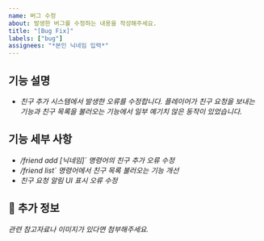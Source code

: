 ```yaml
---
name: 버그 수정
about: 발생한 버그를 수정하는 내용을 작성해주세요.
title: "[Bug Fix]"
labels: ["bug"] 
assignees: "*본인 닉네임 입력*"
---
```


## 기능 설명
- *친구 추가 시스템에서 발생한 오류를 수정합니다. 플레이어가 친구 요청을 보내는 기능과 친구 목록을 불러오는 기능에서 일부 예기치 않은 동작이 있었습니다.*

## 기능 세부 사항
- */friend add [닉네임]` 명령어의 친구 추가 오류 수정*
- */friend list` 명령어에서 친구 목록 불러오는 기능 개선*
- *친구 요청 알림 UI 표시 오류 수정*

## 📌 추가 정보
*관련 참고자료나 이미지가 있다면 첨부해주세요.*
